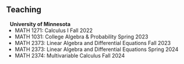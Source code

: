 ## Teaching

<h4 style="margin:0 10px 0;">University of Minnesota</h4>

<ul style="margin:0 0 5px;">
  <li><autocolor>MATH 1271: Calculus I Fall 2022</autocolor></li>
  <li><autocolor>MATH 1031: College Algebra & Probability Spring 2023</autocolor></li>
  <li><autocolor>MATH 2373: Linear Algebra and Differential Equations Fall 2023</autocolor></li>
  <li><autocolor>MATH 2373: Linear Algebra and Differential Equations Spring 2024</autocolor></li>
  <li><autocolor>MATH 2374: Multivariable Calculus Fall 2024</autocolor></li>
</ul>

<!--
<h4 style="margin:0 10px 0;">Journal Reviewers</h4>

<ul style="margin:0 0 20px;">
  <li><a href="https://www.computer.org/csdl/journal/tp"><autocolor>IEEE Transactions on Pattern Analysis and Machine Intelligence (TPAMI)</autocolor></a></li>
  <li><a href="https://www.springer.com/journal/11263"><autocolor>International Journal of Computer Vision (IJCV)</autocolor></a></li>
</ul>
-->
